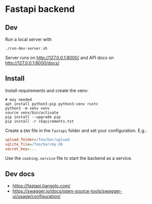 # Fastapi backend

## Dev

Run a local server with

```shell
./run-dev-server.sh
```

Server runs on http://127.0.0.1:8000/ and API docs on http://127.0.0.1:8000/docs/

## Install

Install requirements and create the venv:
```shell
# may needed
apt install python3-pip python3-venv rustc 
python3 -m venv venv
source venv/bin/activate
pip install --upgrade pip
pip install -r requirements.txt
```

Create a `ENV` file in the `fastapi` folder and set your configuration. E.g.:
```ini
upload_folder=/foo/bar/upload
sqlite_file=/foo/bar/my.db
secret_key=...
```

Use the `cooking.service` file to start the backend as a service.

## Dev docs

* https://fastapi.tiangolo.com/
* https://swagger.io/docs/open-source-tools/swagger-ui/usage/configuration/
